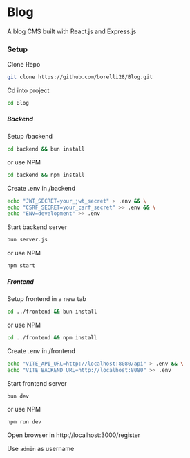 # Blog
A blog CMS built with React.js and Express.js

### Setup
Clone Repo
```bash
git clone https://github.com/borelli28/Blog.git
```

Cd into project
```bash
cd Blog
```

##### Backend
Setup /backend
```bash
cd backend && bun install
```

or use NPM
```bash
cd backend && npm install
```

Create .env in /backend
```bash
echo "JWT_SECRET=your_jwt_secret" > .env && \
echo "CSRF_SECRET=your_csrf_secret" >> .env && \
echo "ENV=development" >> .env
```

Start backend server
```bash
bun server.js
```
or use NPM
```bash
npm start
```

##### Frontend
Setup frontend in a new tab
```bash
cd ../frontend && bun install
```
or use NPM
```bash
cd ../frontend && npm install
```

Create .env in /frontend
```bash
echo "VITE_API_URL=http://localhost:8080/api" > .env && \
echo "VITE_BACKEND_URL=http://localhost:8080" >> .env
```

Start frontend server
```bash
bun dev
```
or use NPM
```bash
npm run dev
```

Open browser in http://localhost:3000/register

Use `admin` as username
